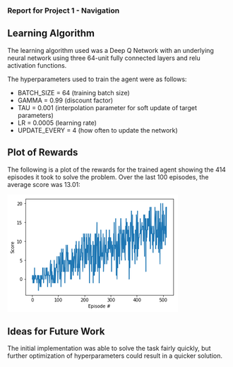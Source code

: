 ### Report for Project 1 - Navigation

## Learning Algorithm

The learning algorithm used was a Deep Q Network with an underlying neural network using three 64-unit fully connected layers and relu activation functions.

The hyperparameters used to train the agent were as follows:
  - BATCH_SIZE = 64     (training batch size)
  - GAMMA = 0.99        (discount factor)
  - TAU = 0.001         (interpolation parameter for soft update of target parameters)
  - LR = 0.0005         (learning rate)
  - UPDATE_EVERY = 4    (how often to update the network)

## Plot of Rewards

The following is a plot of the rewards for the trained agent showing the 414 episodes it took to solve the problem. Over the last 100 episodes, the average score was 13.01:

![alt text](plot_of_rewards.png "Plot of Rewards")

## Ideas for Future Work

The initial implementation was able to solve the task fairly quickly, but further optimization of hyperparameters could result in a quicker solution.


